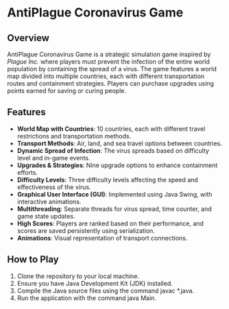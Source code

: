 # AntiPlague Coronavirus Game

## Overview
AntiPlague Coronavirus Game is a strategic simulation game inspired by *Plague Inc.* where players must prevent the infection of the entire world population by containing the spread of a virus. The game features a world map divided into multiple countries, each with different transportation routes and containment strategies. Players can purchase upgrades using points earned for saving or curing people.

## Features
- **World Map with Countries**: 10 countries, each with different travel restrictions and transportation methods.
- **Transport Methods**: Air, land, and sea travel options between countries.
- **Dynamic Spread of Infection**: The virus spreads based on difficulty level and in-game events.
- **Upgrades & Strategies**: Nine upgrade options to enhance containment efforts.
- **Difficulty Levels**: Three difficulty levels affecting the speed and effectiveness of the virus.
- **Graphical User Interface (GUI)**: Implemented using Java Swing, with interactive animations.
- **Multithreading**: Separate threads for virus spread, time counter, and game state updates.
- **High Scores**: Players are ranked based on their performance, and scores are saved persistently using serialization.
- **Animations**: Visual representation of transport connections.

## How to Play
1. Clone the repository to your local machine.
2. Ensure you have Java Development Kit (JDK) installed.
3. Compile the Java source files using the command javac *.java.
4. Run the application with the command java Main.
